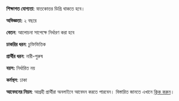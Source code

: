 **শিক্ষাগত যোগ্যতা**: স্নাতকোত্তর ডিগ্রি থাকতে হবে।

**অভিজ্ঞতা:** ২ বছরে

**বেতন**: আলোচনা সাপেক্ষে নির্ধারণ করা হবে

**চাকরির ধরন**: চুক্তিভিত্তিক

**প্রার্থীর ধরন**: নারী-পুরুষ

**বয়স:** নির্ধারিত নয়

**কর্মস্থল**: ঢাকা

**আবেদনের নিয়ম**: আগ্রহী প্রার্থীরা অনলাইনে আবেদন করতে পারবেন। বিস্তারিত জানতে এখানে <a href="https://hotjobs.bdjobs.com/jobs/britishcouncil/britishcouncil506.htm" target="_blank" rel="nofollow">ক্লিক করুন</a>।  

